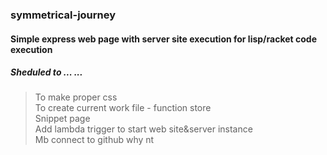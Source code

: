 ### symmetrical-journey  

#### Simple express web page with server site execution for lisp/racket code execution

##### Sheduled to ... ...
> To make proper css <br/>
> To create current work file - function store <br/>
> Snippet page <br/>
> Add lambda trigger to start web site&server instance<br/>
> Mb connect to github why nt
